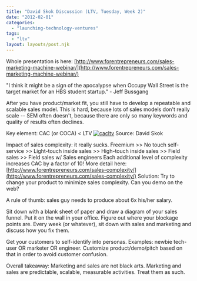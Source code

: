 ```yaml
---
title: "David Skok Discussion (LTV, Tuesday, Week 2)"
date: "2012-02-01"
categories: 
  - "launching-technology-ventures"
tags: 
  - "ltv"
layout: layouts/post.njk
---
```


Whole presentation is here: [http://www.forentrepreneurs.com/sales-marketing-machine-webinar/](http://www.forentrepreneurs.com/sales-marketing-machine-webinar/)

"I think it might be a sign of the apocalypse when Occupy Wall Street is the target market for an HBS student startup." - Jeff Bussgang

After you have product/market fit, you still have to develop a repeatable and scalable sales model. This is hard, because lots of sales models don't really scale -- SEM often doesn't, because there are only so many keywords and quality of results often declines.

Key element: CAC (or COCA) < LTV [![](images/cacltv-300x127.png "cacltv")](http://colinbarry.com/wp-content/uploads/2012/01/cacltv.png) Source: David Skok

Impact of sales complexity: it really sucks. Freemium >> No touch self-service >> Light-touch inside sales >> High-touch inside sales >> Field sales >> Field sales w/ Sales engineers Each additional level of complexity increases CAC by a factor of 10! More detail here: [http://www.forentrepreneurs.com/sales-complexity/](http://www.forentrepreneurs.com/sales-complexity/) Solution: Try to change your product to minimize sales complexity. Can you demo on the web?

A rule of thumb: sales guy needs to produce about 6x his/her salary.

Sit down with a blank sheet of paper and draw a diagram of your sales funnel. Put it on the wall in your office. Figure out where your blockage points are. Every week (or whatever), sit down with sales and marketing and discuss how you fix them.

Get your customers to self-identify into personas. Examples: newbie tech-user OR marketer OR engineer. Customize product/demo/pitch based on that in order to avoid customer confusion.

Overall takeaway: Marketing and sales are not black arts. Marketing and sales are predictable, scalable, measurable activities. Treat them as such.
